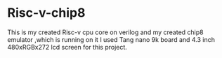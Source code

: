 # Risc-v-chip8
This is my created Risc-v cpu core on verilog and my created chip8 emulator ,which is running on it
I used Tang nano 9k board and  4.3 inch 480xRGBx272 lcd screen for this project.
